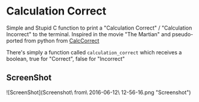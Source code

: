 # Calculation Correct #

Simple and Stupid C function to print a "Calculation Correct" / 
"Calculation Incorrect" to the terminal. Inspired in the movie
"The Martian" and pseudo-ported from python from
[CalcCorrect](https://github.com/hsocasnavarro/CalcCorrect)

There's simply a function called `calculation_correct` which
receives a boolean, true for "Correct", false for "Incorrect"

## ScreenShot ##

![ScreenShot](Screenshot\ from\ 2016-06-12\ 12-56-16.png "Screenshot")
